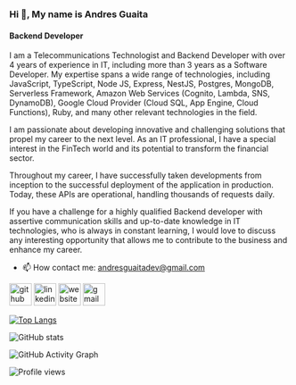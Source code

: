 ### Hi 👋, My name is Andres Guaita
#### Backend Developer

I am a Telecommunications Technologist and Backend Developer with over 4 years of experience in IT, including more than 3 years as a Software Developer. My expertise spans a wide range of technologies, including JavaScript, TypeScript, Node JS, Express, NestJS, Postgres, MongoDB, Serverless Framework, Amazon Web Services (Cognito, Lambda, SNS, DynamoDB), Google Cloud Provider (Cloud SQL, App Engine, Cloud Functions), Ruby, and many other relevant technologies in the field.

I am passionate about developing innovative and challenging solutions that propel my career to the next level. As an IT professional, I have a special interest in the FinTech world and its potential to transform the financial sector.

Throughout my career, I have successfully taken developments from inception to the successful deployment of the application in production. Today, these APIs are operational, handling thousands of requests daily.

If you have a challenge for a highly qualified Backend developer with assertive communication skills and up-to-date knowledge in IT technologies, who is always in constant learning, I would love to discuss any interesting opportunity that allows me to contribute to the business and enhance my career.

- 📫 How contact me: andresguaitadev@gmail.com 


[<img src='https://cdn.jsdelivr.net/npm/simple-icons@3.0.1/icons/github.svg' alt='github' height='40'>](https://github.com/andresguaita)  [<img src='https://cdn.jsdelivr.net/npm/simple-icons@3.0.1/icons/linkedin.svg' alt='linkedin' height='40'>](https://www.linkedin.com/in/andres-guaita/)  [<img src='https://cdn.jsdelivr.net/npm/simple-icons@3.0.1/icons/icloud.svg' alt='website' height='40'>](http://portfolio-andresguaita.herokuapp.com/)  [<img src='https://cdn.jsdelivr.net/npm/simple-icons@3.0.1/icons/gmail.svg' alt='gmail' height='40'>](andresguaitadev@gmail.com)  

[![Top Langs](https://github-readme-stats.vercel.app/api/top-langs/?username=andresguaita)](https://github.com/anuraghazra/github-readme-stats)

![GitHub stats](https://github-readme-stats.vercel.app/api?username=andresguaita&show_icons=true&count_private=true)  

![GitHub Activity Graph](https://activity-graph.herokuapp.com/graph?username=andresguaita)  

![Profile views](https://gpvc.arturio.dev/andresguaita)  
